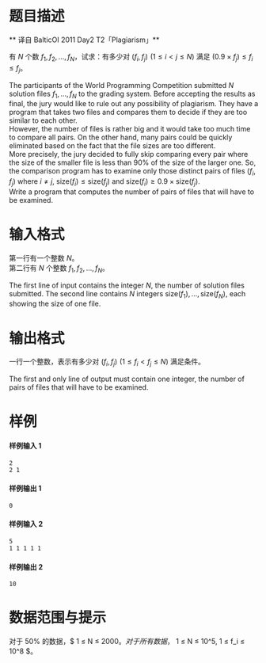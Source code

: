 
# 题目描述

** 译自 BalticOI 2011 Day2 T2「Plagiarism」**

有 $N$ 个数 $f_1, f_2, \ldots, f_N$，试求：有多少对 $(f_i, f_j)\,\,(1\le i<j\le N)$ 满足 $(0.9×f_j)\le f_i\le f_j$。

The participants of the World Programming Competition submitted $N$ solution files $f_1 ,...,f_N$ to the grading system. Before accepting the results as final, the jury would like to rule out any possibility of plagiarism. They have a program that takes two files and compares them to decide if they are too similar to each other.  
However, the number of files is rather big and it would take too much time to compare all pairs. On the other hand, many pairs could be quickly eliminated based on the fact that the file sizes are too different.  
More precisely, the jury decided to fully skip comparing every pair where the size of the smaller file is less than 90% of the size of the larger one. So, the comparison program has to examine only those distinct pairs of files $(f_i, f_j)$ where $i≠j$, $\textrm{size}(f_i) ≤ \textrm{size}(f_j)$ and $\textrm{size}(f_i ) ≥ 0.9 \times \textrm{size}(f_j)$.  
Write a program that computes the number of pairs of files that will have to be examined.

# 输入格式

第一行有一个整数 $N$。  
第二行有 $N$ 个整数 $f_1, f_2, \ldots, f_N$。
 
The first line of input contains the integer $N$, the number of solution files submitted. The second line contains $N$ integers $\textrm{size}(f_1),...,\textrm{size}(f_N)$, each showing the size of one file.

# 输出格式

一行一个整数，表示有多少对 $(f_i, f_j)\,\,(1\le f_i<f_j\le N)$ 满足条件。

The first and only line of output must contain one integer, the number of pairs of files that will have to be examined.

# 样例

#### 样例输入 1
```plain
2
2 1
```

#### 样例输出 1
```plain
0
```

#### 样例输入 2
```plain
5
1 1 1 1 1
```

#### 样例输出 2
```plain
10
```

# 数据范围与提示

对于 $50\%$ 的数据，$ 1 ≤ N ≤ 2000$。  
对于所有数据，$ 1 ≤ N ≤ 10^5, 1 ≤ f_i ≤ 10^8 $。

